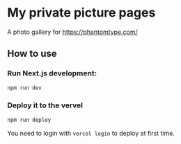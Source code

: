 # My private picture pages

A photo gallery for https://phantomtype.com/

## How to use

### Run Next.js development:

```bash
npm run dev
```

### Deploy it to the vervel

```bash
npm run deploy
```

You need to login with `vercel login` to deploy at first time.

